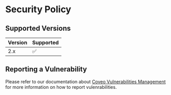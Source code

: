 # Security Policy

## Supported Versions

| Version | Supported          |
| ------- | ------------------ |
| 2.x     | :white_check_mark: |

## Reporting a Vulnerability

Please refer to our documentation about [Coveo Vulnerabilities Management](https://docs.coveo.com/en/2024/security/vulnerability-management#responsible-disclosure) for more information on how to report vulenrabilities.

